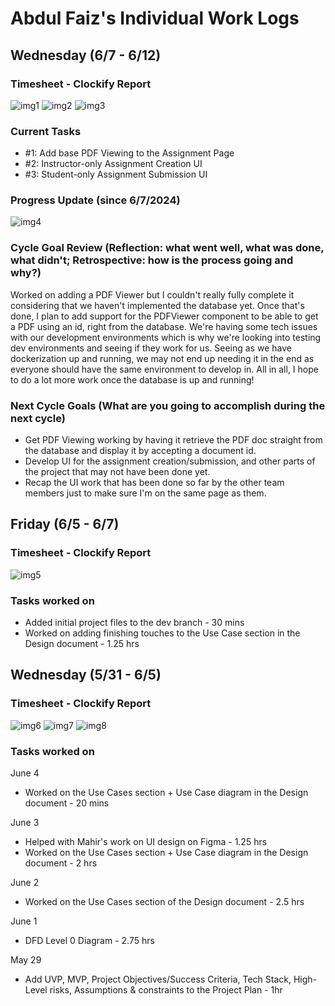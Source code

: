 # Abdul Faiz's Individual Work Logs

## Wednesday (6/7 - 6/12)

### Timesheet - Clockify Report
![img1](https://github.com/UBCO-COSC499-Summer-2024/team-10-capstone-peer-review-app/assets/113662431/cc88f230-0f0a-4fc2-ad3a-a2b7c2ed442d)
![img2](https://github.com/UBCO-COSC499-Summer-2024/team-10-capstone-peer-review-app/assets/113662431/164c4b13-8fe5-4a70-afdc-6b97a2092b88)
![img3](https://github.com/UBCO-COSC499-Summer-2024/team-10-capstone-peer-review-app/assets/113662431/77af42e8-2b08-49fb-b905-412ee0c3b872)

### Current Tasks
  * #1: Add base PDF Viewing to the Assignment Page
  * #2: Instructor-only Assignment Creation UI
  * #3: Student-only Assignment Submission UI

### Progress Update (since 6/7/2024)

![img4](https://github.com/UBCO-COSC499-Summer-2024/team-10-capstone-peer-review-app/assets/113662431/804a63e7-2dcf-4dae-b38c-cf85a801f975)

### Cycle Goal Review (Reflection: what went well, what was done, what didn't; Retrospective: how is the process going and why?)
Worked on adding a PDF Viewer but I couldn't really fully complete it considering that we haven't implemented the database yet. Once that's done, I plan to add support for the PDFViewer component to be able to get a PDF using an id, right from the database. We're having some tech issues with our development environments which is why we're looking into testing dev environments and seeing if they work for us. Seeing as we have dockerization up and running, we may not end up needing it in the end as everyone should have the same environment to develop in.
All in all, I hope to do a lot more work once the database is up and running!

### Next Cycle Goals (What are you going to accomplish during the next cycle)
  * Get PDF Viewing working by having it retrieve the PDF doc straight from the database and display it by accepting a document id.
  * Develop UI for the assignment creation/submission, and other parts of the project that may not have been done yet.
  * Recap the UI work that has been done so far by the other team members just to make sure I'm on the same page as them.

## Friday (6/5 - 6/7)

### Timesheet - Clockify Report
![img5](https://github.com/UBCO-COSC499-Summer-2024/team-10-capstone-peer-review-app/assets/113662431/829baf79-cf06-43a9-955d-7cf1186f3de8)

### Tasks worked on

- Added initial project files to the dev branch - 30 mins
- Worked on adding finishing touches to the Use Case section in the Design document - 1.25 hrs

## Wednesday (5/31 - 6/5)

### Timesheet - Clockify Report
![img6](https://github.com/UBCO-COSC499-Summer-2024/team-10-capstone-peer-review-app/assets/113662431/0904e288-aaca-4f78-885b-66cf28192dc0)
![img7](https://github.com/UBCO-COSC499-Summer-2024/team-10-capstone-peer-review-app/assets/113662431/efa0a2bc-c010-4fe2-a40a-491af1ef3243)
![img8](https://github.com/UBCO-COSC499-Summer-2024/team-10-capstone-peer-review-app/assets/113662431/5b01c342-a710-4b15-8fa0-0c19ec8ac2d3)

### Tasks worked on

June 4

- Worked on the Use Cases section + Use Case diagram in the Design document - 20 mins

June 3

- Helped with Mahir's work on UI design on Figma - 1.25 hrs
- Worked on the Use Cases section + Use Case diagram in the Design document - 2 hrs

June 2

- Worked on the Use Cases section of the Design document - 2.5 hrs

June 1

- DFD Level 0 Diagram - 2.75 hrs

May 29

- Add UVP, MVP, Project Objectives/Success Criteria, Tech Stack, High-Level risks, Assumptions & constraints to the Project Plan - 1hr
